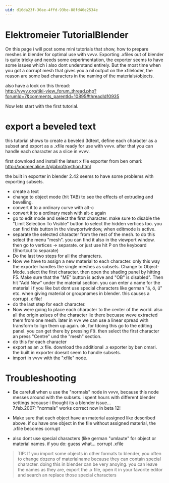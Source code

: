 ```yaml
---
uid: d16da23f-30ae-4ffd-93be-88fd40e2534e
---
```


# Elektromeier TutorialBlender
On this page i will post some mini tutorials that show, how to prepare meshes in blender for optimal use with vvvv. Exporting .xfiles out of blender is quite tricky and needs some experimentation, the exporter seems to have some issues which i also dont understand entirely. But the most time when you got a corrupt mesh that gives you a nil output on the xfileloder, the reason are some bad characters in the naming of the materials/objects.  

also have a look on this thread:  
http://vvvv.org/tiki-view_forum_thread.php?forumId=7&comments_parentId=10895#threadId10935  


Now lets start with the first tutorial.  

# export a beveled text
this tutorial shows to create a beveled 3dtext, define each character as a subset and export as a .xfile ready for use with vvvv. after that you can handle each character as a slice in vvvv.  

first download and install the latest x file exporter from ben omari:  
http://xoomer.alice.it/glabro1/python.html  

the built in exporter in blender 2.42 seems to have some problems with exporting subsets.  

* create a text  
* change to object mode (hit TAB) to see the effects of extruding and bevelling.  
* convert it to a ordinary curve with alt-c  
* convert it to a ordinary mesh with alt-c again  
* go to edit mode and select the first character. make sure to disable the "Limit Selection To Visible" button to select the hidden vertices too. you can find this button in the viewportwindow, when editmode is active.  
* separate the selected character from the rest of the mesh. to do this select the menu "mesh". you can find it also in the viewport window. then go to vertices -> separate. or just use hit P on the keyboard (Shortcut to separate)  
* Do the last two steps for all the characters.  
* Now we have to assign a new material to each character. only this way the exporter handles the single meshes as subsets. Change to Object-Mode. select the first character. then open the shading panel by hitting F5. Make sure that the "ME" button is active and "OB" is disabled". Then hit "Add New" under the material section. you can enter a name for the material i f you like but dont use special characters like german "ä, ö, ü" etc. when giving material or groupnames in blender. this causes a corrupt .x file!  
* do the last step for each character.  
* Now were going to place each character to the center of the world. also all the origin axises of the character lie there becuase weve extracted them from one mesh. later in vvv we can use a linear spread with transform to lign them up again.  ok, for tdoing this go to the editing panel. you can get there by pressing <span class="keyseq"><kbd>F9</kbd></span>. then select the first character an press "Centre" und the "mesh" section.  
* do this for each character  
* export as an .x file. download the additional .x exporter by ben omari. the built in exporter doesnt seem to handle subsets.  
* import in vvvv with the "xfile" node.  

# Troubleshooting
* Be carefull when u use the "normals" node in vvvv, because this node messes around with the subsets. i spent hours with different blender settings because i thought its a blender issue...   
7.feb.2007: "normals" works correct now in beta 12!

* Make sure that each object have an material assigned like described above. if ou have one object in the file without assigned material, the .xfile becomes corrupt  

* also dont use special characters (like german "umlaute" for object or material names. if you do: guess what... corrupt .xfile  

>TIP: If you import some objects in other formats to blender, you often to change dozens of materialname because they can contain special character. doing this in blender can be very anoying. you can leave the names as they are, export the .x file, open it in your favorite editor and search an replace those special characters